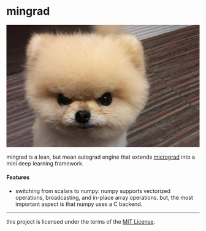 # mingrad
![](/pom.jpg)

mingrad is a lean, but mean autograd engine that extends [micrograd](https://github.com/karpathy/micrograd) into a mini deep learning framework.

#### Features
- switching from scalars to numpy: numpy supports vectorized operations, broadcasting, and in-place array operations. but, the most important aspect is that numpy uses a C backend.

---
this project is licensed under the terms of the [MIT License](/LICENSE).